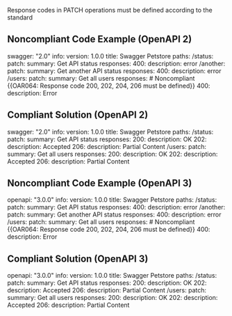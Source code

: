 Response codes in PATCH operations must be defined according to the standard

Noncompliant Code Example (OpenAPI 2)
-------------------------------------

  swagger: "2.0"
  info:
    version: 1.0.0
    title: Swagger Petstore
  paths:
    /status:
      patch:
        summary: Get API status
        responses:
          400:
            description: error
    /another:
      patch:
        summary: Get another API status
        responses:
          400:
            description: error
    /users:
      patch:
        summary: Get all users
        responses: \# Noncompliant {{OAR064: Response code 200, 202, 204, 206 must be defined}}
          400:
            description: Error
         

Compliant Solution (OpenAPI 2)
------------------------------

  swagger: "2.0"
  info:
    version: 1.0.0
    title: Swagger Petstore
  paths:
    /status:
      patch:
        summary: Get API status
        responses:
          200:
            description: OK
          202:
            description: Accepted
          206:
            description: Partial Content
    /users:
      patch:
        summary: Get all users
        responses:
          200:
            description: OK
          202:
            description: Accepted
          206:
            description: Partial Content
  

Noncompliant Code Example (OpenAPI 3)
-------------------------------------

  openapi: "3.0.0"
  info:
    version: 1.0.0
    title: Swagger Petstore
  paths:
    /status:
      patch:
        summary: Get API status
        responses:
          400:
            description: error
    /another:
      patch:
        summary: Get another API status
        responses:
          400:
            description: error
    /users:
      patch:
        summary: Get all users
        responses:  \# Noncompliant {{OAR064: Response code 200, 202, 204, 206 must be defined}}
          400:
            description: Error 

Compliant Solution (OpenAPI 3)
------------------------------

  openapi: "3.0.0"
  info:
    version: 1.0.0
    title: Swagger Petstore
  paths:
    /status:
      patch:
        summary: Get API status
        responses:
          200:
            description: OK
          202:
            description: Accepted
          206:
            description: Partial Content
    /users:
      patch:
        summary: Get all users
        responses:
          200:
            description: OK
          202:
            description: Accepted
          206:
            description: Partial Content